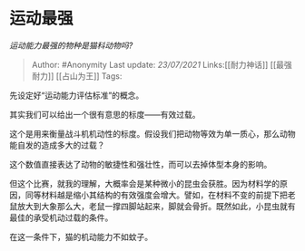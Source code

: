 # 运动最强
*运动能力最强的物种是猫科动物吗?*

> Author: #Anonymity
> Last update: *23/07/2021*
> Links:[[耐力神话]] [[最强耐力]] [[占山为王]]
> Tags:

先设定好“运动能力评估标准”的概念。

其实我们可以给出一个很有意思的标度——有效过载。

这个是用来衡量战斗机机动性的标度。假设我们把动物等效为单一质心，那么动物能自发的造成多大的过载？

这个数值直接表达了动物的敏捷性和强壮性，而可以去掉体型本身的影响。

但这个比赛，就我的理解，大概率会是某种微小的昆虫会获胜。因为材料学的原因，同等材料越是缩小其结构的有效强度会增大。譬如，在材料不变的前提下把老鼠放大到大象那么大，老鼠一撑四脚站起来，脚就会骨折。既然如此，小昆虫就有最佳的承受机动过载的条件。

在这一条件下，猫的机动能力不如蚊子。

